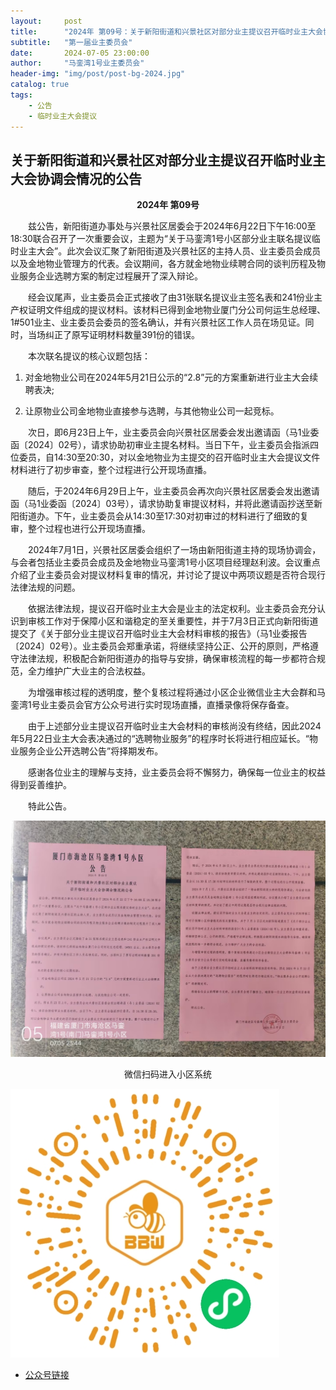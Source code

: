```yaml
---
layout:     post
title:      "2024年 第09号：关于新阳街道和兴景社区对部分业主提议召开临时业主大会协调会情况的公告"
subtitle:   "第一届业主委员会"
date:       2024-07-05 23:00:00
author:     "马銮湾1号业主委员会"
header-img: "img/post/post-bg-2024.jpg"
catalog: true
tags:
    - 公告
    - 临时业主大会提议
---
```




## 关于新阳街道和兴景社区对部分业主提议召开临时业主大会协调会情况的公告

<center><strong>2024年 第09号</strong></center>

&emsp;&emsp;兹公告，新阳街道办事处与兴景社区居委会于2024年6月22日下午16:00至18:30联合召开了一次重要会议，主题为“关于马銮湾1号小区部分业主联名提议临时业主大会”。此次会议汇聚了新阳街道及兴景社区的主持人员、业主委员会成员以及金地物业管理方的代表。会议期间，各方就金地物业续聘合同的谈判历程及物业服务企业选聘方案的制定过程展开了深入辩论。

&emsp;&emsp;经会议尾声，业主委员会正式接收了由31张联名提议业主签名表和241份业主产权证明文件组成的提议材料。该材料已得到金地物业厦门分公司何运生总经理、1#501业主、业主委员会委员的签名确认，并有兴景社区工作人员在场见证。同时，当场纠正了原写证明材料数量391份的错误。

&emsp;&emsp;本次联名提议的核心议题包括：

1.	对金地物业公司在2024年5月21日公示的“2.8”元的方案重新进行业主大会续聘表决;

2.	让原物业公司金地物业直接参与选聘，与其他物业公司一起竞标。

&emsp;&emsp;次日，即6月23日上午，业主委员会向兴景社区居委会发出邀请函（马1业委函〔2024〕02号），请求协助初审业主提名材料。当日下午，业主委员会指派四位委员，自14:30至20:30，对以金地物业为主提交的召开临时业主大会提议文件材料进行了初步审查，整个过程进行公开现场直播。

&emsp;&emsp;随后，于2024年6月29日上午，业主委员会再次向兴景社区居委会发出邀请函（马1业委函〔2024〕03号），请求协助复审提议材料，并将此邀请函抄送至新阳街道办。下午，业主委员会从14:30至17:30对初审过的材料进行了细致的复审，整个过程也进行公开现场直播。

&emsp;&emsp;2024年7月1日，兴景社区居委会组织了一场由新阳街道主持的现场协调会，与会者包括业主委员会成员及金地物业马銮湾1号小区项目经理赵利波。会议重点介绍了业主委员会对提议材料复审的情况，并讨论了提议中两项议题是否符合现行法律法规的问题。

&emsp;&emsp;依据法律法规，提议召开临时业主大会是业主的法定权利。业主委员会充分认识到审核工作对于保障小区和谐稳定的至关重要性，并于7月3日正式向新阳街道提交了《关于部分业主提议召开临时业主大会材料审核的报告》（马1业委报告〔2024〕02号）。业主委员会郑重承诺，将继续坚持公正、公开的原则，严格遵守法律法规，积极配合新阳街道办的指导与安排，确保审核流程的每一步都符合规范，全力维护广大业主的合法权益。

&emsp;&emsp;为增强审核过程的透明度，整个复核过程将通过小区企业微信业主大会群和马銮湾1号业主委员会官方公众号进行实时现场直播，直播录像将保存备查。

&emsp;&emsp;由于上述部分业主提议召开临时业主大会材料的审核尚没有终结，因此2024年5月22日业主大会表决通过的“选聘物业服务”的程序时长将进行相应延长。“物业服务企业公开选聘公告”将择期发布。

&emsp;&emsp;感谢各位业主的理解与支持，业主委员会将不懈努力，确保每一位业主的权益得到妥善维护。

&emsp;&emsp;特此公告。


![](\img\in-post\2024-7-5-公告实景.jpg)


<center>微信扫码进入小区系统</center>

![](\img\in-post\蜂窝智家.jpg)


- [公众号链接](https://mp.weixin.qq.com/s/waeeWJvrOZvGO2SzNEXjYg)
